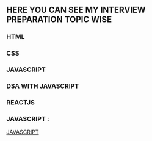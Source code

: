 ## HERE YOU CAN SEE MY INTERVIEW PREPARATION TOPIC WISE
  ### HTML
  ### CSS
  ### JAVASCRIPT
  ### DSA WITH JAVASCRIPT
  ### REACTJS

### JAVASCRIPT :

[JAVASCRIPT](./Javascript_Restart/notes.md)